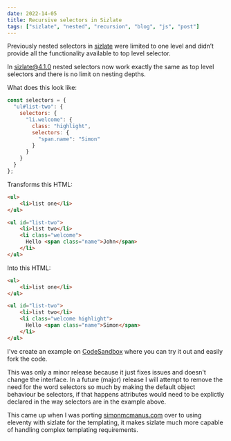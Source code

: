```yaml
---
date: 2022-14-05
title: Recursive selectors in Sizlate
tags: ["sizlate", "nested", "recursion", "blog", "js", "post"]
---
```



Previously nested selectors in [sizlate](https://github.com/simonmcmanus/sizlate) were limited to one level and didn’t provide all the functionality available to top level selector. 

In [sizlate@4.1.0](https://www.npmjs.com/package/sizlate) nested selectors now work exactly the same as top level selectors and there is no limit on nesting depths. 

What does this look like:

```js
const selectors = {
  "ul#list-two": {
    selectors: {
      "li.welcome": {
        class: "highlight",
        selectors: {
          "span.name": "Simon"
        }
      }
    }
  }
};

```


Transforms this HTML: 

```html
<ul>
    <li>list one</li>
</ul>

<ul id="list-two">
    <li>list two</li>
    <li class="welcome">
      Hello <span class="name">John</span>
    </li>
</ul>
```

Into this HTML:


```html
<ul>
    <li>list one</li>
</ul>

<ul id="list-two">
    <li>list two</li>
    <li class="welcome highlight">
      Hello <span class="name">Simon</span>
    </li>
</ul>
```

I've create an example on 
[CodeSandbox](https://codesandbox.io/s/sizlate-nested-cix0y7) where you can try it out and easily fork the code. 


This was only a minor release because it just fixes issues and doesn't change the interface. In a future (major) release I will attempt to remove the need for the word selectors so much by making the default object behaviour be selectors, if that happens attributes would need to be explictly declared in the way selectors are in the example above. 


This came up when I was porting [simonmcmanus.com](http://simonmcmanus.com) over to using eleventy with sizlate for the templating, it makes sizlate much more capable of handling complex templating requirements.